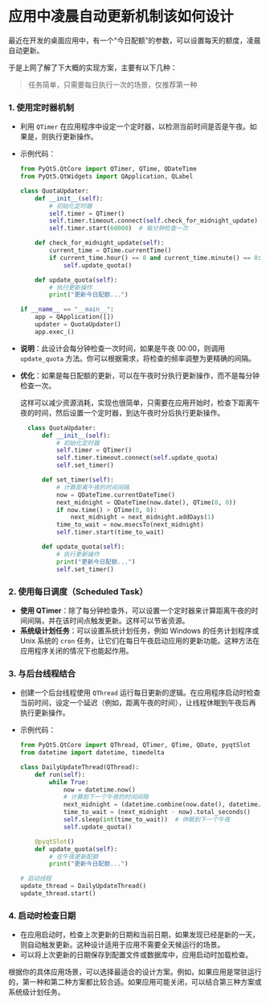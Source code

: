 # 应用中凌晨自动更新机制该如何设计

最近在开发的桌面应用中，有一个“今日配额”的参数，可以设置每天的额度，凌晨自动更新。

于是上网了解了下大概的实现方案，主要有以下几种：

> 任务简单，只需要每日执行一次的场景，仅推荐第一种

### 1. **使用定时器机制**

- 利用 `QTimer` 在应用程序中设定一个定时器，以检测当前时间是否是午夜。如果是，则执行更新操作。

- 示例代码：

  ```python
  from PyQt5.QtCore import QTimer, QTime, QDateTime
  from PyQt5.QtWidgets import QApplication, QLabel

  class QuotaUpdater:
      def __init__(self):
          # 初始化定时器
          self.timer = QTimer()
          self.timer.timeout.connect(self.check_for_midnight_update)
          self.timer.start(60000)  # 每分钟检查一次

      def check_for_midnight_update(self):
          current_time = QTime.currentTime()
          if current_time.hour() == 0 and current_time.minute() == 0:
              self.update_quota()

      def update_quota(self):
          # 执行更新操作
          print("更新今日配额...")

  if __name__ == "__main__":
      app = QApplication([])
      updater = QuotaUpdater()
      app.exec_()
  ```

- **说明**：此设计会每分钟检查一次时间，如果是午夜 00:00，则调用 `update_quota` 方法。你可以根据需求，将检查的频率调整为更精确的间隔。

- **优化**：如果是每日配额的更新，可以在午夜时分执行更新操作，而不是每分钟检查一次。

  这样可以减少资源消耗，实现也很简单，只需要在应用开始时，检查下距离午夜的时间，然后设置一个定时器，到达午夜时分后执行更新操作。

  ```python
    class QuotaUpdater:
        def __init__(self):
            # 初始化定时器
            self.timer = QTimer()
            self.timer.timeout.connect(self.update_quota)
            self.set_timer()

        def set_timer(self):
            # 计算距离午夜的时间间隔
            now = QDateTime.currentDateTime()
            next_midnight = QDateTime(now.date(), QTime(0, 0))
            if now.time() > QTime(0, 0):
                next_midnight = next_midnight.addDays(1)
            time_to_wait = now.msecsTo(next_midnight)
            self.timer.start(time_to_wait)

        def update_quota(self):
            # 执行更新操作
            print("更新今日配额...")
            self.set_timer()
  ```

### 2. **使用每日调度（Scheduled Task）**

- **使用 QTimer**：除了每分钟检查外，可以设置一个定时器来计算距离午夜的时间间隔，并在该时间点触发更新。这样可以节省资源。
- **系统级计划任务**：可以设置系统计划任务，例如 Windows 的任务计划程序或 Unix 系统的 `cron` 任务，让它们在每日午夜启动应用的更新功能。这种方法在应用程序关闭的情况下也能起作用。

### 3. **与后台线程结合**

- 创建一个后台线程使用 `QThread` 运行每日更新的逻辑。在应用程序启动时检查当前时间，设定一个延迟（例如，距离午夜的时间），让线程休眠到午夜后再执行更新操作。

- 示例代码：

  ```python
  from PyQt5.QtCore import QThread, QTimer, QTime, QDate, pyqtSlot
  from datetime import datetime, timedelta

  class DailyUpdateThread(QThread):
      def run(self):
          while True:
              now = datetime.now()
              # 计算到下一个午夜的时间间隔
              next_midnight = (datetime.combine(now.date(), datetime.min.time()) + timedelta(days=1))
              time_to_wait = (next_midnight - now).total_seconds()
              self.sleep(int(time_to_wait))  # 休眠到下一个午夜
              self.update_quota()

      @pyqtSlot()
      def update_quota(self):
          # 在午夜更新配额
          print("更新今日配额...")

  # 启动线程
  update_thread = DailyUpdateThread()
  update_thread.start()
  ```

### 4. **启动时检查日期**

- 在应用启动时，检查上次更新的日期和当前日期，如果发现已经是新的一天，则自动触发更新。这种设计适用于应用不需要全天候运行的场景。
- 可以将上次更新的日期保存到配置文件或数据库中，应用启动时加载检查。

根据你的具体应用场景，可以选择最适合的设计方案。例如，如果应用是常驻运行的，第一种和第二种方案都比较合适。如果应用可能关闭，可以结合第三种方案或系统级计划任务。
